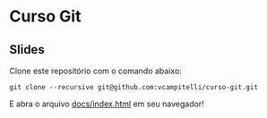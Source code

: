 # Curso Git

## Slides

Clone este repositório com o comando abaixo:

```shell
git clone --recursive git@github.com:vcampitelli/curso-git.git
```

E abra o arquivo [docs/index.html](./docs/index.html) em seu navegador!
